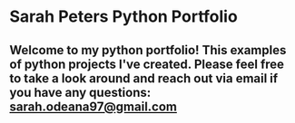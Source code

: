 # Sarah Peters Python Portfolio

## Welcome to my python portfolio! This examples of python projects I've created. Please feel free to take a look around and reach out via email if you have any questions: sarah.odeana97@gmail.com
